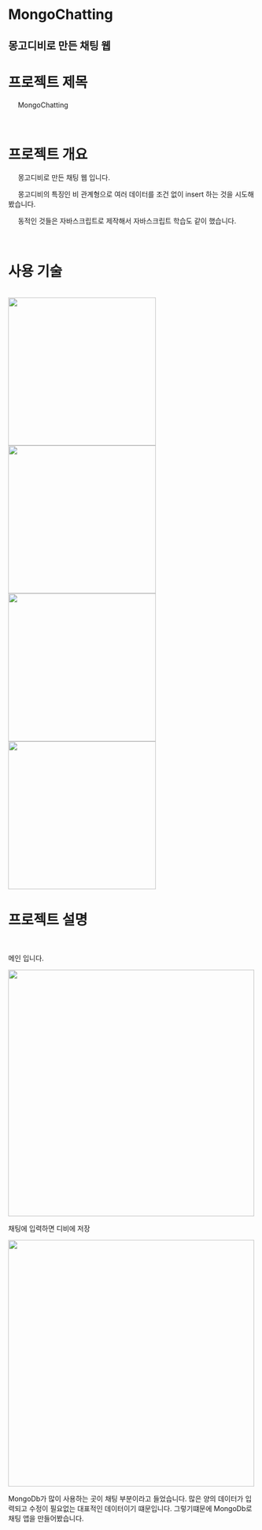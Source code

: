 # MongoChatting

## 몽고디비로 만든 채팅 웹 


 # 프로젝트 제목 

  &nbsp;&nbsp; &nbsp;  MongoChatting  
  
  <br/>
  
 # 프로젝트 개요
   <p>
   &nbsp;&nbsp; &nbsp;  몽고디비로 만든 채팅 웹 입니다. </p>
   <p> &nbsp;&nbsp; &nbsp;  몽고디비의 특징인 비 관계형으로 여러 데이터를 조건 없이 insert 하는 것을 시도해봤습니다. </p>
   <p> &nbsp;&nbsp; &nbsp;  동적인 것들은 자바스크립트로 제작해서 자바스크립트 학습도 같이 했습니다.</p>
   
  <br/>
  
 # 사용 기술
 <br/>
 
 <img src="https://user-images.githubusercontent.com/24237454/41213785-6dbd60fe-6d82-11e8-9540-ded5d9fadbbf.PNG" width="300px"  >
 <img src="https://user-images.githubusercontent.com/24237454/41213824-bfd8ad08-6d82-11e8-9f46-f22004592f28.PNG" width="300px" >
 <img src="https://user-images.githubusercontent.com/24237454/41213808-a55273ce-6d82-11e8-81eb-b37dc59ae083.PNG" width="300px" >
<img src="https://user-images.githubusercontent.com/24237454/41214919-b02ae44c-6d88-11e8-8e4e-caccc8f7d9c8.PNG" width="300px" >

 
  <br/>
 
 # 프로젝트 설명
 
 <br/>
 <p>
 메인 입니다. </p>
 <img src="https://user-images.githubusercontent.com/24237454/41214981-053b6588-6d89-11e8-8658-d40e03fcc15b.PNG" width="500px" hight="200px" >


<p>
채팅에 입력하면 디비에 저장</p>
 <img src="https://user-images.githubusercontent.com/24237454/41215008-2f23048c-6d89-11e8-8fff-d1b39615f180.PNG" width="500px" hight="200px" >

 <br/>
 <p> MongoDb가 많이 사용하는 곳이 채팅 부분이라고 들었습니다. 많은 양의 데이터가 입력되고 수정이 필요없는 대표적인 데이터이기 떄문입니다.
  그렇기떄문에 MongoDb로 채팅 앱을 만들어봤습니다. 
</p>
